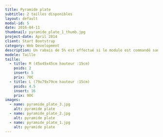 ```yaml
---
title: Pyramide plate
subtitle: 2 tailles disponibles
layout: default
modal-id: 5
date: 2016-04-11
thumbnail: pyramide_plate_1_thumb.jpg
project-date: April 2014
client: Start Bootstrap
category: Web Development
description: Un rabais de 5% est effectué si le module est commandé sans inserts.
modele: Taille
taille:
  - title: M (45x45x45cm hauteur :15cm)
    poids: 2
    insert: 5
    prix: 70€
  - title: L (79x79x79cm hauteur :15cm)
    poids: 4.5
    insert: 16
    prix: 90€
images:
  - name: pyramide_plate_3.jpg
    alt: pyramide plate
  - name: pyramide_plate_2.jpg
    alt: pyramide plate
  - name: pyramide_plate_1.jpg
    alt: pyramide plate
---
```

